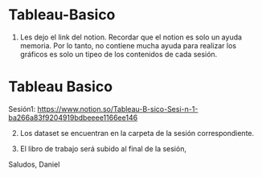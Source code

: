 # Tableau-Basico

1) Les dejo el link del notion.
Recordar que el notion es solo un ayuda memoria. Por lo tanto, no contiene mucha ayuda para realizar los gráficos es solo un tipeo de los contenidos
de cada sesión.

# Tableau Basico

Sesión1:
https://www.notion.so/Tableau-B-sico-Sesi-n-1-ba266a83f9204919bdbeeee1166ee146

2) Los dataset se encuentran en la carpeta de la sesión correspondiente.

3) El libro de trabajo será subido al final de la sesión,

Saludos,
Daniel
